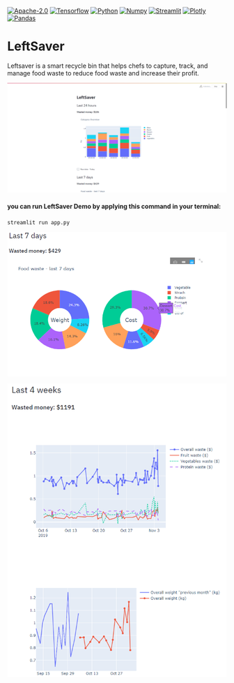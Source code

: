 [![Apache-2.0](https://img.shields.io/badge/Apache-2.0-green.svg)](https://opensource.org/licenses/Apache-2.0)
[![Tensorflow](https://img.shields.io/badge/Tensorflow-orange.svg)](https://www.tensorflow.org/)
[![Python](https://img.shields.io/badge/Python-3.6-red.svg)](https://docs.python.org/release/3.7/)
[![Numpy](https://img.shields.io/badge/Numpy-1.11.0-informational.svg)](https://pypi.org/project/numpy/)
[![Streamlit](https://img.shields.io/badge/Streamlit-lightgrey.svg)](https://streamlit.io/)
[![Plotly](https://img.shields.io/badge/Plotly-important.svg)](https://plot.ly/)
[![Pandas](https://img.shields.io/badge/Pandas-blue.svg)](http://pandas.pydata.org)
# LeftSaver
Leftsaver is a smart recycle bin that helps chefs to capture, track, and manage food waste to reduce food waste and increase their profit.

![LeftSaver Home Page](./documents/home.PNG)
#### you can run LeftSaver Demo by applying this command in your terminal:

`streamlit run app.py`


![LeftSaver Home Page](./documents/last_week.PNG)





![LeftSaver Home Page](./documents/last_month.PNG)


